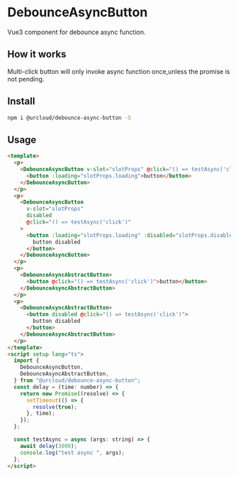 # DebounceAsyncButton

Vue3 component for debounce async function.

## How it works

Multi-click button will only invoke async function once,unless the promise is not pending.

## Install

```bash
npm i @urcloud/debounce-async-button -S

```

## Usage

```html
<template>
  <p>
    <DebounceAsyncButton v-slot="slotProps" @click="() => testAsync('click')">
      <button :loading="slotProps.loading">button</button>
    </DebounceAsyncButton>
  </p>
  <p>
    <DebounceAsyncButton
      v-slot="slotProps"
      disabled
      @click="() => testAsync('click')"
    >
      <button :loading="slotProps.loading" :disabled="slotProps.disabled">
        button disabled
      </button>
    </DebounceAsyncButton>
  </p>
  <p>
    <DebounceAsyncAbstractButton>
      <button @click="() => testAsync('click')">button</button>
    </DebounceAsyncAbstractButton>
  </p>
  <p>
    <DebounceAsyncAbstractButton>
      <button disabled @click="() => testAsync('click')">
        button disabled
      </button>
    </DebounceAsyncAbstractButton>
  </p>
</template>
<script setup lang="ts">
  import {
    DebounceAsyncButton,
    DebounceAsyncAbstractButton,
  } from "@urcloud/debounce-async-button";
  const delay = (time: number) => {
    return new Promise((resolve) => {
      setTimeout(() => {
        resolve(true);
      }, time);
    });
  };

  const testAsync = async (args: string) => {
    await delay(3000);
    console.log("test async ", args);
  };
</script>
```
